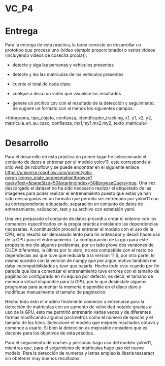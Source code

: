 # VC_P4
# Entrega
Para la entrega de esta práctica, la tarea consiste en desarrollar un prototipo que procese uno (vídeo ejemplo proporcionado) o varios vídeos (incluyendo vídeos de cosecha propia)):


- detecte y siga las personas y vehículos presentes
  
- detecte y lea las matrículas de los vehículos presentes
  
- cuente el total de cada clase
  
- vuelque a disco un vídeo que visualice los resultados
  
- genere un archivo csv con el resultado de la detección y seguimiento. Se sugiere un formato con al menos los siguientes campos:
  
<fotograma, tipo_objeto, confianza, identificador_tracking, x1, y1, x2, y2, matrícula_en_su_caso, confianza, mx1,my1,mx2,my2, texto_matricula>

# Desarrollo
Para el desarrollo de esta práctica en primer lugar he seleccionado el conjunto de datos a entrenar por el modelo yolov11, este corresponde al sitio web de roboflow y se puede encontrar en el siguiente enlace https://universe.roboflow.com/projectyolo-qvrgr/license_plate_segmentation/browse?queryText=&pageSize=50&startingIndex=50&browseQuery=true. Una vez descargado el dataset no ha sido necesario realizar el etiquetado de las imagenes para poder realizar el entrenamiento puesto que estas ya han sido descargadas en un formato que permita ser entrenado por yolov11 con su correspondiente etiquetado, separación en conjunto de datos de entrenamiento, validación, test y su archivo con extensión yaml.


Una vez preparado el conjunto de datos procedi a crear el entorno con los comandos especificados en la propia práctica instalando las dependencias necesarias. A continuación procedí a entrenar el modelo con el uso de la CPU, esto resultó ser demasiado lento para mi ordenador y decidi hacer uso de la GPU para el entrenamiento. 
La configuración de la gpu para este propósito me dio algunos problemas, por un lado prove dos versiones de CUDA diferentes, la última por lo visto, no era compatible con el resto de dependecias así que tuve que reducirla a la version 11.6, por otra parte, lo mismo sucedió con la versión de numpy que por algún motivo tambien me daba incompatibilidades y tuve que bajarla. Hecho todo esto cuando por fin parecía que iba a comenzar el entrenamiento tuve errores con el tamaño de paginación configurado en mi equipo por defecto, es decir, el tamaño de memoria virtual disponible para la GPU, por lo que desinstale algunos programas para aumentar la memoria disponible en el disco duro y modifique manualmente el tamaño de paginación. 


Hecho todo esto el modelo finálmente comenzo a entrenarse para la detección de mátriculas con un aumento de velocidad notable gracias al uso de la GPU, esto me permitió entrenarlo varias veces y de diferentes formas modificando algunos parámetros como el número de epochs y el tamaño de los lotes. Seleccioné el modelo que mejores resultados obtuvo y comence a usarlo. Si bien la detección es mejorable considero que es decente para los objetivos de esta práctica. 


Para el seguimiento de coches y personas hago uso del modelo yolov11, mientras que, para el seguimiento de mátriculas hago uso del nuevo modelo. 
Para la detección de numeros y letras empleo la liberia tesseract sin obetener muy buenos resultados.



